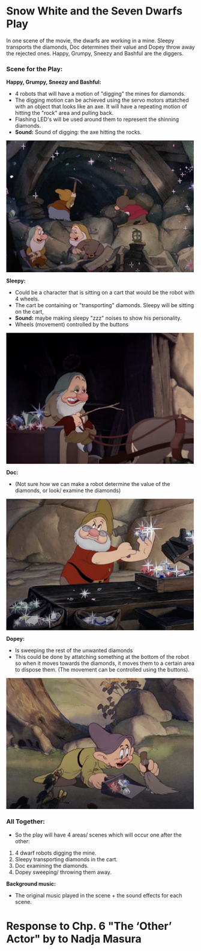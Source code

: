 # Snow White and the Seven Dwarfs Play
In one scene of the movie, the dwarfs are working in a mine. Sleepy transports the diamonds, Doc determines their value and Dopey throw away the rejected ones. Happy, Grumpy, Sneezy and Bashful are the diggers.

### Scene for the Play:
**Happy, Grumpy, Sneezy and Bashful:**
- 4 robots that will have a motion of "digging" the mines for diamonds.
- The digging motion can be achieved using the servo motors attatched with an object that looks like an axe. It will have a repeating motion of hitting the "rock" area and pulling back.
- Flashing LED's will be used around them to represent the shinning diamonds.
- **Sound:** Sound of digging: the axe hitting the rocks.

<img src="https://github.com/SalamaAlmheiri/Performing-Robots/blob/main/november22/1.png" width=500 align=center>

**Sleepy:**
- Could be a character that is sitting on a cart that would be the robot with 4 wheels.
- The cart be containing or "transporting" diamonds. Sleepy will be sitting on the cart, 
- **Sound:** maybe making sleepy "zzz" noises to show his personality.
- Wheels (movement) controlled by the buttons

<img src="https://github.com/SalamaAlmheiri/Performing-Robots/blob/main/november22/2.png" width=500 align=center>

**Doc:**
- (Not sure how we can make a robot determine the value of the diamonds, or look/ examine the diamonds)

<img src="https://github.com/SalamaAlmheiri/Performing-Robots/blob/main/november22/3.png" width=500 align=center>

**Dopey:**
- Is sweeping the rest of the unwanted diamonds
- This could be done by attatching something at the bottom of the robot so when it moves towards the diamonds, it moves them to a certain area to dispose them. (The movement can be controlled using the buttons).

<img src="https://github.com/SalamaAlmheiri/Performing-Robots/blob/main/november22/4.png" width=500 align=center>

### All Together:
- So the play will have 4 areas/ scenes which will occur one after the other:
1. 4 dwarf robots digging the mine.
2. Sleepy transporting diamonds in the cart.
3. Doc examining the diamonds.
4. Dopey sweeping/ throwing them away.

**Background music:**
- The original music played in the scene + the sound effects for each scene.



# Response to Chp. 6 "The ‘Other’ Actor" by to Nadja Masura

